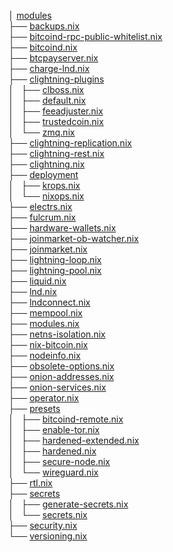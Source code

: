 
│ [modules](.)		  
├── [backups.nix](backups.nix)		  
├── [bitcoind-rpc-public-whitelist.nix](bitcoind-rpc-public-whitelist.nix)		  
├── [bitcoind.nix](bitcoind.nix)	  
├── [btcpayserver.nix](btcpayserver.nix)	  
├── [charge-lnd.nix](charge-lnd.nix)		  
├── [clightning-plugins](clightning-plugins)		  
│   ├── [clboss.nix](clightning-plugins/clboss.nix)		    
│   ├── [default.nix](clightning-plugins/default.nix)		  
│   ├── [feeadjuster.nix	](clightning-plugins/feeadjuster.nix	)	  
│   ├── [trustedcoin.nix	](clightning-plugins/trustedcoin.nix	)	  
│   └── [zmq.nix](clightning-plugins/zmq.nix)		  
├── [clightning-replication.nix](clightning-replication.nix)		  
├── [clightning-rest.nix	](clightning-rest.nix	)	  
├── [clightning.nix](clightning.nix)		  
├── [deployment](deployment)		  
│   ├── [krops.nix](deployment/krops.nix)		  
│   └── [nixops.nix](deployment/nixops.nix)		  
├── [electrs.nix](electrs.nix)		  
├── [fulcrum.nix](fulcrum.nix)		  
├── [hardware-wallets.nix](hardware-wallets.nix)		  
├── [joinmarket-ob-watcher.nix](joinmarket-ob-watcher.nix)		  
├── [joinmarket.nix](joinmarket.nix)		  
├── [lightning-loop.nix](lightning-loop.nix)		  
├── [lightning-pool.nix](lightning-pool.nix)		  
├── [liquid.nix](liquid.nix)		  
├── [lnd.nix](lnd.nix)		  
├── [lndconnect.nix](lndconnect.nix)		  
├── [mempool.nix](mempool.nix)		  
├── [modules.nix](modules.nix)		  
├── [netns-isolation.nix](netns-isolation.nix)	  
├── [nix-bitcoin.nix](nix-bitcoin.nix)	  
├── [nodeinfo.nix	](nodeinfo.nix	)	  
├── [obsolete-options.nix](obsolete-options.nix)	  	
├── [onion-addresses.nix](onion-addresses.nix)		  
├── [onion-services.nix](onion-services.nix)		  
├── [operator.nix	](operator.nix	)	  
├── [presets](presets)		  
│   ├── [bitcoind-remote.nix](presets/bitcoind-remote.nix)		
│   ├── [enable-tor.nix](presets/enable-tor.nix)		
│   ├── [hardened-extended.nix](presets/hardened-extended.nix	)	
│   ├── [hardened.nix](presets/hardened.nix)		
│   ├── [secure-node.nix](presets/secure-node.nix	)	
│   └── [wireguard.nix](presets/wireguard.nix)		
├── [rtl.nix](rtl.nix)		
├── [secrets](secrets)		
│   ├── [generate-secrets.nix](secrets/generate-secrets.nix)		
│   └── [secrets.nix	](secrets/secrets.nix	)	
├── [security.nix	](security.nix	)	
└── [versioning.nix](versioning.nix)		
